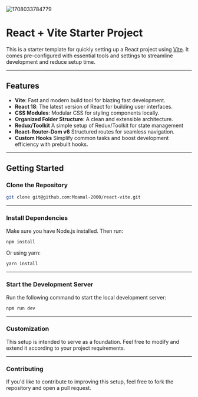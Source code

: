 ![1708033784779](https://github.com/user-attachments/assets/7878ac78-1d44-4462-91b2-572306a4b2eb)

# React + Vite Starter Project

This is a starter template for quickly setting up a React project using [Vite](https://vitejs.dev). It comes pre-configured with essential tools and settings to streamline development and reduce setup time.

---

## Features

- **Vite**: Fast and modern build tool for blazing fast development.
- **React 18**: The latest version of React for building user interfaces.
- **CSS Modules**: Modular CSS for styling components locally.
- **Organized Folder Structure**: A clean and extensible architecture.
- **Redux/Toolkit** A simple setup of Redux/Toolkit for state management
- **React-Router-Dom v6** Structured routes for seamless navigation.
- **Custom Hooks** Simplify common tasks and boost development efficiency with prebuilt hooks.

---

## Getting Started

### Clone the Repository

```bash
git clone git@github.com:Moamal-2000/react-vite.git
```

---

### Install Dependencies

Make sure you have Node.js installed. Then run:

```bash
npm install
```

Or using yarn:

```bash
yarn install
```

---

### Start the Development Server

Run the following command to start the local development server:

```bash
npm run dev
```

---

### Customization

This setup is intended to serve as a foundation. Feel free to modify and extend it according to your project requirements.

---

### Contributing

If you'd like to contribute to improving this setup, feel free to fork the repository and open a pull request.
